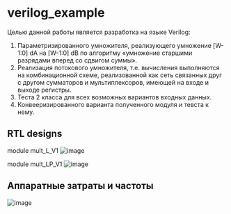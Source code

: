 # verilog_example
Целью данной работы является разработка на языке Verilog:

1. Параметризированного умножителя, реализующего умножение [W-1:0] dA на [W-1:0] dB по
алгоритму «умножение старшими разрядами вперед со сдвигом суммы».
2. Реализация потокового умножителя, т.е. вычисления выполняются на комбинационной
схеме, реализованной как сеть связанных друг с другом сумматоров и мультиплексоров,
имеющей на входе и выходе регистры.
3. Теста 2 класса для всех возможных вариантов входных данных.
4. Конвееризированного варианта полученного модуля и тевста к нему.

## RTL designs
module mult_L_V1
![image](https://github.com/user-attachments/assets/8397abd8-9ccb-49a9-a825-a3eb2311ebbd)

module mult_LP_V1
![image](https://github.com/user-attachments/assets/481e7e3b-bc5a-4733-bdcc-304a51d454e3)

## Аппаратные затраты и частоты
![image](https://github.com/user-attachments/assets/16f87f58-c5f2-48eb-ab3b-a554967eb3ef)

